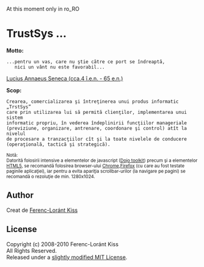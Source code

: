 At this moment only in ro_RO

# TrustSys ...

**Motto:**

    ...pentru un vas, care nu ştie către ce port se îndreaptă,
       nici un vânt nu este favorabil...
[Lucius Annaeus Seneca (cca.4 î.e.n. - 65 e.n.)][Seneca]

**Scop:**

    Crearea, comercializarea şi întreţinerea unui produs informatic „TrstSys”
    care prin utilizarea lui să permită clienţilor, implementarea unui sistem
    informatic propriu, în vederea îndeplinirii funcţiilor manageriale 
    (previziune, organizare, antrenare, coordonare şi control) atît la nivelul
    de procesare a tranzacţiilor cît şi la toate nivelele de conducere 
    (operaţională, tactică şi strategică).

<font style="font-size:smaller">Notă:<br>
Datorită folosirii intensive a elementelor de javascript ([Dojo toolkit]) precum şi a elementelor [HTML5], se recomandă folosirea browser-ului [Chrome],[Firefox] (cu care au fost testate paginile aplicaţiei), iar pentru a evita apariţia scrollbar-urilor (la navigare pe pagini) se recomandă o rezoluţie de min. 1280x1024.</font>

## Author
Creat de [Ferenc-Loránt Kiss][kfl62_trst]<br>

## License
Copyright (c) 2008-2010 Ferenc-Loránt Kiss<br>
All Rights Reserved.<br>
Released under a [slightly modified MIT License][license].

[kfl62_gh]: http://github.com/kfl62
[kfl62_trst]: http://kfl62.trst.ro
[Seneca]: http://ro.wikipedia.org/wiki/Seneca "Lucius Annaeus Seneca (cca.4 î.e.n. - 65 e.n.)"
[Dojo toolkit]: http://www.dojotoolkit.org/ "Dojo Toolkit - Unbeatable JavaScript Tools"
[HTML5]: http://dev.w3.org/html5/spec/Overview.html "HyperText Markup Language"
[Chrome]: http://www.google.com/chrome "Google Chrome"
[Firefox]: http://www.mozilla.com/en-US/firefox/firefox.html "Mozilla Firefox"
[license]: http://github.com/kfl62/trst_sys_sinatra/tree/master/LICENSE.md
